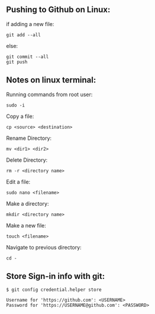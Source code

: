 ## Pushing to Github on Linux:
if adding a new file:
```
git add --all
```
else:
```
git commit --all
git push
```

## Notes on linux terminal:
Running commands from root user:
```
sudo -i
```
Copy a file:
```
cp <source> <destination>
```
Rename Directory:
```
mv <dir1> <dir2>
```
Delete Directory:
```
rm -r <directory name>
```

Edit a file:
```
sudo nano <filename>
```

Make a directory:
```
mkdir <directory name>
```

Make a new file:
```
touch <filename>
```

Navigate to previous directory:
```
cd -
```
## Store Sign-in info with git:
```
$ git config credential.helper store

Username for 'https://github.com': <USERNAME>
Password for 'https://USERNAME@github.com': <PASSWORD>
```